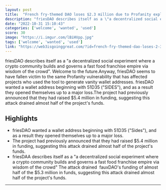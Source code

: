 ```yaml
---
layout: post
title:  "French fry-themed DAO loses $2.3 million due to Profanity exploit"
description: "friesDAO describes itself as a \"a decentralized social experiment where a crypto community builds and governs a fast food franchise empire via wisdom of the crowd\". Welcome to the future.Anyway, friesDAO seems to have fallen victim to the same Profanity vulnerability that has affected projects who used the tool to generate vanity wallet addresses. friesDAO wanted a wallet address beginning with 51D35 (\"SIDES\"), and as a result they opened themselves up to a major loss.The project had previously announced that they had raised $5.4 million in funding, suggesting this attack drained almost half of the project's funds."
date: "2022-10-31 15:10:43"
categories: ['welcome', 'wanted', 'used']
score: 30
image: "https://i.imgur.com/lBiHVpp.jpg"
tags: ['welcome', 'wanted', 'used']
link: "https://web3isgoinggreat.com/?id=french-fry-themed-dao-loses-2-3-million-due-to-profanity-exploit"
---
```


friesDAO describes itself as a \"a decentralized social experiment where a crypto community builds and governs a fast food franchise empire via wisdom of the crowd\". Welcome to the future.Anyway, friesDAO seems to have fallen victim to the same Profanity vulnerability that has affected projects who used the tool to generate vanity wallet addresses. friesDAO wanted a wallet address beginning with 51D35 (\"SIDES\"), and as a result they opened themselves up to a major loss.The project had previously announced that they had raised $5.4 million in funding, suggesting this attack drained almost half of the project's funds.

## Highlights

- friesDAO wanted a wallet address beginning with 51D35 ("Sides"), and as a result they opened themselves up to a major loss.
- The project had previously announced that they had raised $5.4 million in funding, suggesting this attack drained almost half of the project's funds.
- friesDAA describes itself as a "a decentralized social experiment where a crypto community builds and governs a fast food franchise empire via wisdom of the crowd" The attack drained  fauxDAO's funding of almost half of the $5.3 million in funds, suggesting this attack drained almost half of the project's funds.

---
